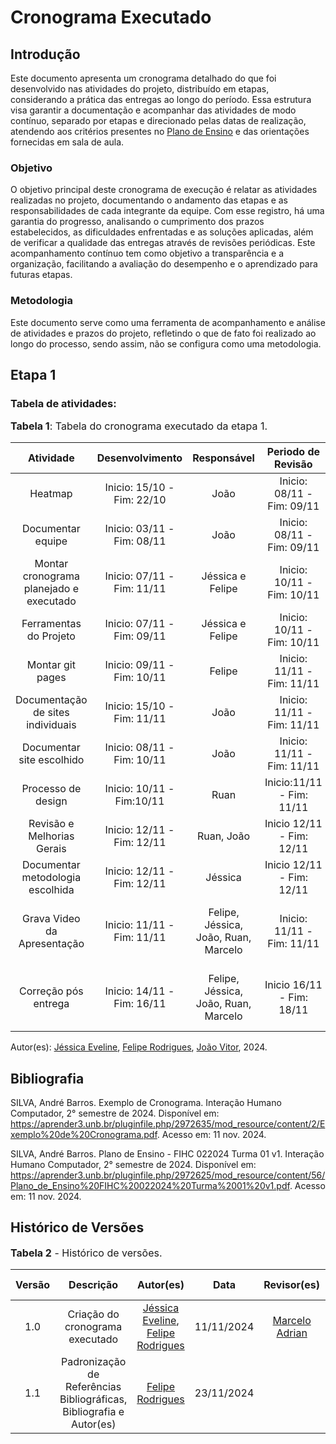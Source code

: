 # Cronograma Executado
## Introdução
Este documento apresenta um cronograma detalhado do que foi desenvolvido nas atividades do projeto, distribuído em etapas, considerando a prática das entregas ao longo do período. Essa estrutura visa garantir a documentação e acompanhar das atividades de modo contínuo, separado por etapas e direcionado pelas datas de realização, atendendo aos critérios presentes no [Plano de Ensino](https://aprender3.unb.br/pluginfile.php/2972625/mod_resource/content/56/Plano_de_Ensino%20FIHC%20022024%20Turma%2001%20v1.pdf) e das orientações fornecidas em sala de aula.

### Objetivo
O objetivo principal deste cronograma de execução é relatar as atividades realizadas no projeto, documentando o andamento das etapas e as responsabilidades de cada integrante da equipe. Com esse registro, há uma garantia do progresso, analisando o cumprimento dos prazos estabelecidos, as dificuldades enfrentadas e as soluções aplicadas, além de verificar a qualidade das entregas através de revisões periódicas. Este acompanhamento contínuo tem como objetivo a transparência e a organização, facilitando a avaliação do desempenho e o aprendizado para futuras etapas.

### Metodologia
Este documento serve como uma ferramenta de acompanhamento e análise de atividades e prazos do projeto, refletindo o que de fato foi realizado ao longo do processo, sendo assim, não se configura como uma metodologia. 

## Etapa 1
### Tabela de atividades:
<font size="3"><p style="text-align: left">**Tabela 1**: Tabela do cronograma executado da etapa 1.</p></font>


|Atividade|Desenvolvimento|Responsável|Periodo de Revisão|Revisores| 
|:---:|:---:|:---:|:---:|:---:|
|Heatmap|Inicio: 15/10 - Fim: 22/10|João|Inicio: 08/11 - Fim: 09/11|Marcelo|
|Documentar equipe|Inicio: 03/11 - Fim: 08/11|João|Inicio: 08/11 - Fim: 09/11|Marcelo|
|Montar cronograma planejado e executado|Inicio: 07/11 - Fim: 11/11|Jéssica e Felipe|Inicio: 10/11 - Fim: 10/11|Ruan|
|Ferramentas do Projeto|Inicio: 07/11 - Fim: 09/11|Jéssica e Felipe|Inicio: 10/11 - Fim: 10/11|Ruan|
|Montar git pages|Inicio: 09/11 - Fim: 10/11|Felipe|Inicio: 11/11 - Fim: 11/11|João|
|Documentação de sites individuais|Inicio: 15/10 - Fim: 11/11|João|Inicio: 11/11 - Fim: 11/11|Marcelo|
|Documentar site escolhido|Inicio: 08/11 - Fim: 10/11|João|Inicio: 11/11 - Fim: 11/11|Marcelo|
|Processo de design|Inicio: 10/11 - Fim:10/11|Ruan|Inicio:11/11 - Fim: 11/11|Marcelo|
|Revisão e Melhorias Gerais|Inicio: 12/11 - Fim: 12/11| Ruan, João |Inicio 12/11 - Fim: 12/11| Marcelo|
|Documentar metodologia escolhida|Inicio: 12/11 - Fim: 12/11| Jéssica |Inicio 12/11 - Fim: 12/11| Marcelo|
|Grava Video da Apresentação|Inicio: 11/11 - Fim: 11/11|Felipe, Jéssica, João, Ruan, Marcelo|Inicio: 11/11 - Fim: 11/11|Felipe, Jéssica, João, Ruan, Marcelo|
|Correção pós entrega|Inicio: 14/11 - Fim: 16/11|Felipe, Jéssica, João, Ruan, Marcelo|Inicio 16/11 - Fim: 18/11|Felipe, Jéssica, João, Ruan, Marcelo|

Autor(es): [Jéssica Eveline](https://github.com/xzxjesse), [Felipe Rodrigues](https://github.com/felipeJRdev), [João Vitor](https://github.com/Jauzimm),  2024.

## Bibliografia 

SILVA, André Barros. Exemplo de Cronograma. Interação Humano Computador, 2° semestre de 2024. Disponível em: https://aprender3.unb.br/pluginfile.php/2972635/mod_resource/content/2/Exemplo%20de%20Cronograma.pdf. Acesso em: 11 nov. 2024.

SILVA, André Barros. Plano de Ensino - FIHC 022024 Turma 01 v1. Interação Humano Computador, 2° semestre de 2024. Disponível em: https://aprender3.unb.br/pluginfile.php/2972625/mod_resource/content/56/Plano_de_Ensino%20FIHC%20022024%20Turma%2001%20v1.pdf. Acesso em: 11 nov. 2024.

## Histórico de Versões

<font size="3"><p style="text-align: left">**Tabela 2** - Histórico de versões.</p></font>

|Versão|Descrição|Autor(es)|Data|Revisor(es)|Data de revisão|
|:---:|:---:|:---:|:---:|:---:|:---:|
|1.0|Criação do cronograma executado|[Jéssica Eveline](https://github.com/xzxjesse), [Felipe Rodrigues](https://github.com/felipeJRdev)|11/11/2024|[Marcelo Adrian](https://github.com/Marcelo-Adrian)|12/11/2024|
|1.1|Padronização de Referências Bibliográficas, Bibliografia e Autor(es)|[Felipe Rodrigues](https://github.com/felipeJRdev)|23/11/2024|   |   |